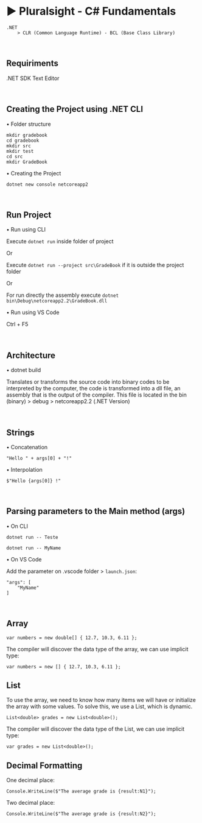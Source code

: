 
# ► Pluralsight - C# Fundamentals

    .NET 
        > CLR (Common Language Runtime) - BCL (Base Class Library) 

&nbsp;

## Requiriments

.NET SDK
Text Editor

&nbsp;

## Creating the Project using .NET CLI

• Folder structure

    mkdir gradebook
    cd gradebook
    mkdir src
    mkdir test
    cd src
    mkdir GradeBook

• Creating the Project

    dotnet new console netcoreapp2

&nbsp;

## Run Project

• Run using CLI

Execute `dotnet run` inside folder of project

Or

Execute `dotnet run --project src\GradeBook` if it is outside the project folder

Or 

For run directly the assembly execute `dotnet bin\Debug\netcoreapp2.2\GradeBook.dll `


• Run using VS Code

Ctrl + F5

&nbsp;

## Architecture

• dotnet build 

Translates or transforms the source code into binary codes to be interpreted by the computer, the code is transformed into a dll file, an assembly that is the output of the compiler.
This file is located in the bin (binary) > debug > netcoreapp2.2 (.NET Version)

&nbsp;

## Strings

• Concatenation

    "Hello " + args[0] + "!"

• Interpolation

    $"Hello {args[0]} !"

&nbsp;

## Parsing parameters to the Main method (args)

• On CLI

    dotnet run -- Teste

    dotnet run -- MyName

• On VS Code

Add the parameter on .vscode folder > `launch.json`:

    "args": [
        "MyName"
    ]

&nbsp;

## Array

    var numbers = new double[] { 12.7, 10.3, 6.11 };

The compiler will discover the data type of the array, we can use implicit type:

    var numbers = new [] { 12.7, 10.3, 6.11 };

## List

To use the array, we need to know how many items we will have or initialize the array with some values. To solve this, we use a List, which is dynamic.

    List<double> grades = new List<double>();

The compiler will discover the data type of the List, we can use implicit type:

    var grades = new List<double>();

## Decimal Formatting

One decimal place:

    Console.WriteLine($"The average grade is {result:N1}");

Two decimal place: 

    Console.WriteLine($"The average grade is {result:N2}");




  
